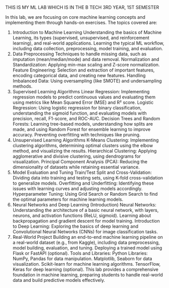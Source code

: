 THIS IS MY ML LAB WHICH IS IN THE B TECH 3RD YEAR, 1ST SEMESTER

In this lab, we are focusing on core machine learning concepts and implementing them through hands-on exercises. The topics covered are:

1. Introduction to Machine Learning
Understanding the basics of Machine Learning, its types (supervised, unsupervised, and reinforcement learning), and real-world applications.
Learning the typical ML workflow, including data collection, preprocessing, model training, and evaluation.
2. Data Preprocessing
Techniques to handle missing data, such as imputation (mean/median/mode) and data removal.
Normalization and Standardization: Applying min-max scaling and Z-score normalization.
Feature Engineering: Selection and extraction of important features, encoding categorical data, and creating new features.
Handling Imbalanced Data: Using oversampling (like SMOTE) and undersampling methods.
3. Supervised Learning Algorithms
Linear Regression: Implementing regression models to predict continuous values and evaluating them using metrics like Mean Squared Error (MSE) and R² score.
Logistic Regression: Using logistic regression for binary classification, understanding the sigmoid function, and evaluating models with precision, recall, F1-score, and ROC-AUC.
Decision Trees and Random Forests: Learning tree-based models, understanding how splits are made, and using Random Forest for ensemble learning to improve accuracy. Preventing overfitting with techniques like pruning.
4. Unsupervised Learning Algorithms
K-Means Clustering: Implementing clustering algorithms, determining optimal clusters using the elbow method, and visualizing the results.
Hierarchical Clustering: Applying agglomerative and divisive clustering, using dendrograms for visualization.
Principal Component Analysis (PCA): Reducing the dimensionality of datasets while retaining essential variance.
5. Model Evaluation and Tuning
Train/Test Split and Cross-Validation: Dividing data into training and testing sets, using K-fold cross-validation to generalize models.
Overfitting and Underfitting: Identifying these issues with learning curves and adjusting models accordingly.
Hyperparameter Tuning: Using Grid Search or Random Search to find the optimal parameters for machine learning models.
6. Neural Networks and Deep Learning (Introduction)
Neural Networks: Understanding the architecture of a basic neural network, with layers, neurons, and activation functions (ReLU, sigmoid). Learning about backpropagation and gradient descent for model training.
Introduction to Deep Learning: Exploring the basics of deep learning and Convolutional Neural Networks (CNNs) for image classification tasks.
7. Real-World Project
Building an end-to-end machine learning pipeline on a real-world dataset (e.g., from Kaggle), including data preprocessing, model building, evaluation, and tuning.
Deploying a trained model using Flask or FastAPI (optional).
Tools and Libraries:
Python Libraries:
NumPy, Pandas for data manipulation.
Matplotlib, Seaborn for data visualization.
Scikit-learn for machine learning algorithms.
TensorFlow, Keras for deep learning (optional).
This lab provides a comprehensive foundation in machine learning, preparing students to handle real-world data and build predictive models effectively.
